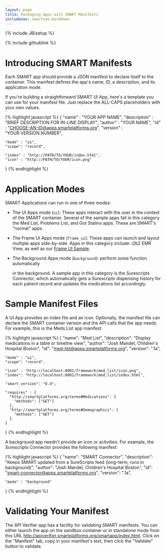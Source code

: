 ```yaml
---
layout: page
title: Packaging Apps with SMART Manifests
includenav: smartnav.markdown
---
```

{% include JB/setup %}
<div id="toc"></div>

<div class='simple_small_box'>{% include githublink %}</div>

# Introducing SMART Manifests

Each SMART app should provide a JSON manifest to declare itself to the
container. This manifest defines the app's name, ID, a description, and its
application mode.

If you're building a straightforward SMART UI App, here's a template you can use
for your manifest file. Just replace the ALL-CAPS placeholders with your own
values.

{% highlight javascript %}
  {
    "name" : "YOUR APP NAME",
    "description" : "BRIEF DESCRIPTION FOR IN-LINE DISPLAY",
    "author" : "YOUR NAME",
    "id" : "CHOOSE-AN-ID@apps.smartplatforms.org",
    "version" : "YOUR.VERSION.NUMBER",

    "mode" : "ui",
    "scope": "record",

    "index" : "http://PATH/TO/YOUR/index.html",
    "icon" : "http://PATH/TO/YOUR/icon.png"
  }
{% endhighlight  %}


# Application Modes

SMART Applications can run in one of three modes:

* The UI Apps mode (`ui`): These apps interact with the user in the context
  of the SMART container. Several of the sample apps fall in this category
  the Med List, Problems List, and Got Statins apps. These are SMART's "normal"
  apps.

* The Frame UI Apps mode (`frame_ui`): These apps can launch and layout
  multiple apps side-by-side. Apps in this category include: i2b2 EMR View,
  as well as our [Frame UI Sample](/howto/how_to_build_smart_frame_ui_apps).
* The Background Apps mode (`background`): perform some function automatically

  in the background. A sample app in this category is the Surescripts Connector,
  which automatically gets a Surescripts dispensing history for each patient
  record and updates the medications list accordingly. 


# Sample Manifest Files

A UI App provides an index file and an icon. Optionally, the manifest file can
declare the SMART container version and the API calls that the app needs. For
example, this is the Meds List app manifest:

{% highlight javascript %}
  {
    "name":        "Med List",
    "description": "Display medications in a table or timeline view",
    "author":      "Josh Mandel, Children's Hospital Boston",
    "id":          "med-list@apps.smartplatforms.org",
    "version":     ".1a",

    "mode" : "ui",
    "scope": "record",

    "icon" : "http://localhost:8001/framework/med_list/icon.png",
    "index": "http://localhost:8001/framework/med_list/index.html",

    "smart_version": "0.4",

    "requires" : {
      "http://smartplatforms.org/terms#Medications": {
        "methods": ["GET"]
      },
      "http://smartplatforms.org/terms#Demographics": {
        "methods": ["GET"]
      }
    }
  }
{% endhighlight  %}


A background app needn't provide an icon or activities. For example, the
Surescripts Connector provides the following manifest:

{% highlight javascript %}
  {
    "name":        "SMART Connector",
    "description": "Keeps SMART updated from a SureScripts feed (long-term, runs in background)",
    "author":      "Josh Mandel, Children's Hospital Boston",
    "id":          "smart-connector@apps.smartplatforms.org",
    "version":     ".1a",

    "mode" : "background"
  }
{% endhighlight  %}


# Validating Your Manifest

The API Verifier app has a facility for validating SMART manifests. You can
either launch the app on the sandbox container or in standalone mode from this
URL <http://apiverifier.smartplatforms.org/smartapp/index.html>. Click on the
"Manifest" tab, copy in your manifest's text, then click the "Validate" button
to validate.
